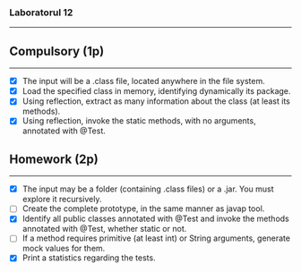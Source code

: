 ### Laboratorul 12

-----------------------

## Compulsory (1p)

------------------------

- [x] The input will be a .class file, located anywhere in the file system.
- [x] Load the specified class in memory, identifying dynamically its package.
- [x] Using reflection, extract as many information about the class (at least its methods).
- [x] Using reflection, invoke the static methods, with no arguments, annotated with @Test.

## Homework (2p)

----------------------

- [x] The input may be a folder (containing .class files) or a .jar. You must explore it recursively.
- [ ] Create the complete prototype, in the same manner as javap tool.
- [x] Identify all public classes annotated with @Test and invoke the methods annotated with @Test, whether static or not.
- [ ] If a method requires primitive (at least int) or String arguments, generate mock values for them.
- [x] Print a statistics regarding the tests.
